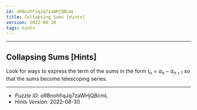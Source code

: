 ```yaml
---
id: oRBnohfiqJq7zaWHjQBcmL
title: Collapsing Sums [Hints]
version: 2022-08-30
tags: hints
---
```


--------------------------------------------------------------------------------------------

## Collapsing Sums [Hints]

Look for ways to express the term of the sums in the form $t_n = a_n - a_{n+1}$ so that the
sums become telescoping series.

--------------------------------------------------------------------------------------------

* _Puzzle ID_: oRBnohfiqJq7zaWHjQBcmL
* _Hints Version_: 2022-08-30
